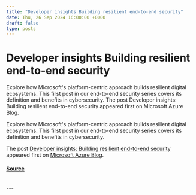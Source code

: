 ```yaml
---
title: "Developer insights Building resilient end-to-end security"
date: Thu, 26 Sep 2024 16:00:00 +0000
draft: false
type: posts
---
```

# Developer insights Building resilient end-to-end security





Explore how Microsoft's platform-centric approach builds resilient digital ecosystems. This first post in our end-to-end security series covers its definition and benefits in cybersecurity. The post Developer insights: Building resilient end-to-end security appeared first on Microsoft Azure Blog. 

Explore how Microsoft's platform-centric approach builds resilient digital ecosystems. This first post in our end-to-end security series covers its definition and benefits in cybersecurity.

The post [Developer insights: Building resilient end-to-end security](https://azure.microsoft.com/en-us/blog/developer-insights-building-resilient-end-to-end-security/) appeared first on [Microsoft Azure Blog](https://azure.microsoft.com/en-us/blog).

#### [Source](https://azure.microsoft.com/en-us/blog/developer-insights-building-resilient-end-to-end-security/)

<br/>
---
